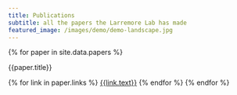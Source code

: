 ```yaml
---
title: Publications
subtitle: all the papers the Larremore Lab has made
featured_image: /images/demo/demo-landscape.jpg
---
```


{% for paper in site.data.papers %}
  <p>{{paper.title}}</p>
  {% for link in paper.links %}
  <a href="{{link.url}}">{{link.text}}</a>
  {% endfor %}
{% endfor %}
